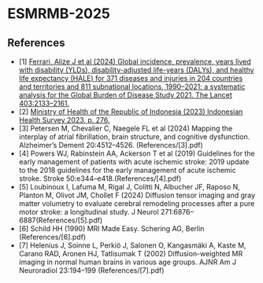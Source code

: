 # ESMRMB-2025

## References

- [1] [Ferrari, Alize J et al (2024) Global incidence, prevalence, years lived with disability (YLDs), disability-adjusted life-years (DALYs), and healthy life expectancy (HALE) for 371 diseases and injuries in 204 countries and territories and 811 subnational locations, 1990–2021: a systematic analysis for the Global Burden of Disease Study 2021. The Lancet 403:2133–2161.](References/[1].pdf)
- [2] [Ministry of Health of the Republic of Indonesia (2023) Indonesian Health Survey 2023, p. 276.](References/[2].pdf)
- [3] Petersen M, Chevalier C, Naegele FL et al (2024) Mapping the interplay of atrial fibrillation, brain structure, and cognitive dysfunction. Alzheimer’s Dement 20:4512–4526. (References/[3].pdf)
- [4] Powers WJ, Rabinstein AA, Ackerson T et al (2019) Guidelines for the early management of patients with acute ischemic stroke: 2019 update to the 2018 guidelines for the early management of acute ischemic stroke. Stroke 50:e344–e418.(References/[4].pdf)
- [5] Loubinoux I, Lafuma M, Rigal J, Colitti N, Albucher JF, Raposo N, Planton M, Olivot JM, Chollet F (2024) Diffusion tensor imaging and gray matter volumetry to evaluate cerebral remodeling processes after a pure motor stroke: a longitudinal study. J Neurol 271:6876–6887(References/[5].pdf)
- [6] Schild HH (1990) MRI Made Easy. Schering AG, Berlin (References/[6].pdf)
- [7] Helenius J, Soinne L, Perkiö J, Salonen O, Kangasmäki A, Kaste M, Carano RAD, Aronen HJ, Tatlisumak T (2002) Diffusion-weighted MR imaging in normal human brains in various age groups. AJNR Am J Neuroradiol 23:194–199 (References/[7].pdf)
